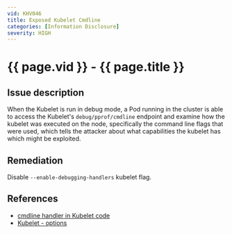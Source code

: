 ```yaml
---
vid: KHV046
title: Exposed Kubelet Cmdline
categories: [Information Disclosure]
severity: HIGH
---
```


# {{ page.vid }} - {{ page.title }}

## Issue description

When the Kubelet is run in debug mode, a Pod running in the cluster is able to access the Kubelet's `debug/pprof/cmdline` endpoint and examine how the kubelet was executed on the node, specifically the command line flags that were used, which tells the attacker about what capabilities the kubelet has which might be exploited.

## Remediation

Disable `--enable-debugging-handlers` kubelet flag.

## References

- [cmdline handler in Kubelet code](https://github.com/kubernetes/kubernetes/blob/4a6935b31fcc4d1498c977d90387e02b6b93288f/pkg/kubelet/server/server.go#L327)
- [Kubelet - options](https://kubernetes.io/docs/reference/command-line-tools-reference/kubelet/#options)
